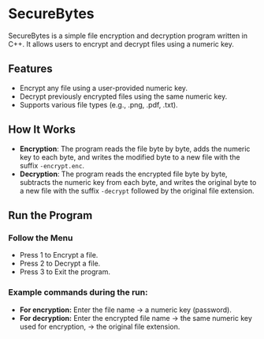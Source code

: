 # SecureBytes

SecureBytes is a simple file encryption and decryption program written in C++. It allows users to encrypt and decrypt files using a numeric key.

## Features

- Encrypt any file using a user-provided numeric key.
- Decrypt previously encrypted files using the same numeric key.
- Supports various file types (e.g., .png, .pdf, .txt).

## How It Works

- **Encryption**: The program reads the file byte by byte, adds the numeric key to each byte, and writes the modified byte to a new file with the suffix `-encrypt.enc`.
- **Decryption**: The program reads the encrypted file byte by byte, subtracts the numeric key from each byte, and writes the original byte to a new file with the suffix `-decrypt` followed by the original file extension.

## Run the Program

### Follow the Menu

- Press 1 to Encrypt a file.
- Press 2 to Decrypt a file.
- Press 3 to Exit the program.

### Example commands during the run:

- **For encryption:** Enter the file name -> a numeric key (password).
- **For decryption:** Enter the encrypted file name -> the same numeric key used for encryption, -> the original file extension.
